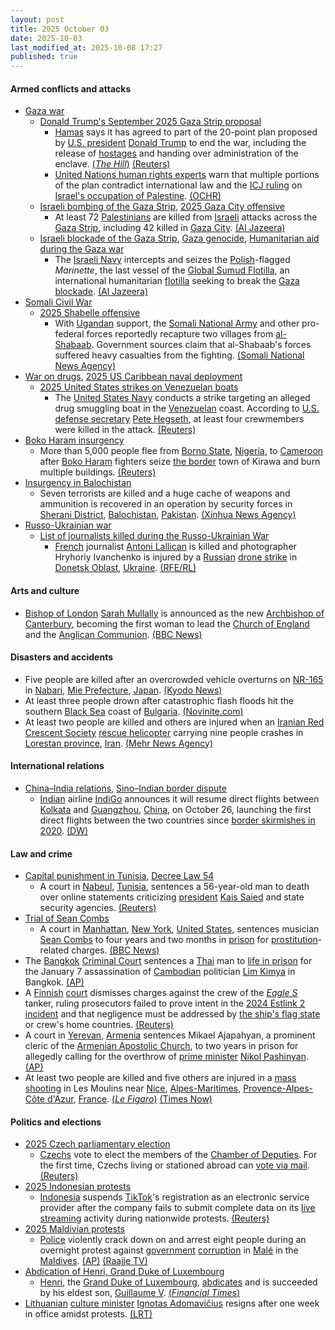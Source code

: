 ```yaml
---
layout: post
title: 2025 October 03
date: 2025-10-03
last_modified_at: 2025-10-08 17:27
published: true
---
```



#### Armed conflicts and attacks

* [Gaza war](https://en.wikipedia.org/wiki/Gaza_war "Gaza war")
  * [Donald Trump's September 2025 Gaza Strip proposal](https://en.wikipedia.org/wiki/Donald_Trump%27s_September_2025_Gaza_Strip_proposal "Donald Trump's September 2025 Gaza Strip proposal")
    * [Hamas](https://en.wikipedia.org/wiki/Hamas "Hamas") says it has agreed to part of the 20-point plan proposed by [U.S. president](https://en.wikipedia.org/wiki/President_of_the_United_States "President of the United States") [Donald Trump](https://en.wikipedia.org/wiki/Donald_Trump "Donald Trump") to end the war, including the release of [hostages](https://en.wikipedia.org/wiki/Gaza_war_hostage_crisis "Gaza war hostage crisis") and handing over administration of the enclave. [(*The Hill*)](https://thehill.com/policy/international/5537890-hamas-trump-peace-deal-gaza/) [(Reuters)](https://www.reuters.com/world/china/trump-gives-hamas-until-sunday-evening-reach-gaza-deal-2025-10-03/)
    * [United Nations human rights experts](https://en.wikipedia.org/wiki/United_Nations_special_rapporteur "United Nations special rapporteur") warn that multiple portions of the plan contradict international law and the [ICJ ruling](https://en.wikipedia.org/wiki/ICJ_case_on_Israel%27s_occupation_of_the_Palestinian_territories "ICJ case on Israel's occupation of the Palestinian territories") on [Israel's occupation of Palestine](https://en.wikipedia.org/wiki/Israeli-occupied_territories "Israeli-occupied territories"). [(OCHR)](https://www.ohchr.org/en/press-releases/2025/10/palestine-any-peace-plan-must-respect-international-law-beginning-self)
  * [Israeli bombing of the Gaza Strip](https://en.wikipedia.org/wiki/Israeli_bombing_of_the_Gaza_Strip "Israeli bombing of the Gaza Strip"), [2025 Gaza City offensive](https://en.wikipedia.org/wiki/2025_Gaza_City_offensive "2025 Gaza City offensive")
    * At least 72 [Palestinians](https://en.wikipedia.org/wiki/Palestinians "Palestinians") are killed from [Israeli](https://en.wikipedia.org/wiki/IDF "IDF") attacks across the [Gaza Strip](https://en.wikipedia.org/wiki/Gaza_Strip "Gaza Strip"), including 42 killed in [Gaza City](https://en.wikipedia.org/wiki/Gaza_City "Gaza City"). [(Al Jazeera)](https://www.aljazeera.com/news/liveblog/2025/10/3/live-israel-blows-up-gaza-city-homes-as-palestinians-ordered-to-flee)
  * [Israeli blockade of the Gaza Strip](https://en.wikipedia.org/wiki/Israeli_blockade_of_the_Gaza_Strip_%282023%E2%80%93present%29 "Israeli blockade of the Gaza Strip (2023–present)"), [Gaza genocide](https://en.wikipedia.org/wiki/Gaza_genocide "Gaza genocide"), [Humanitarian aid during the Gaza war](https://en.wikipedia.org/wiki/Humanitarian_aid_during_the_Gaza_war "Humanitarian aid during the Gaza war")
    * The [Israeli Navy](https://en.wikipedia.org/wiki/Israeli_Navy "Israeli Navy") intercepts and seizes the [Polish](https://en.wikipedia.org/wiki/Poland "Poland")-flagged *Marinette*, the last vessel of the [Global Sumud Flotilla](https://en.wikipedia.org/wiki/Global_Sumud_Flotilla "Global Sumud Flotilla"), an international humanitarian [flotilla](https://en.wikipedia.org/wiki/Flotilla "Flotilla") seeking to break the [Gaza blockade](https://en.wikipedia.org/wiki/Gaza_blockade "Gaza blockade"). [(Al Jazeera)](https://www.aljazeera.com/news/2025/10/3/israel-dismantles-gaza-humanitarian-flotilla-but-one-boat-sails)
* [Somali Civil War](https://en.wikipedia.org/wiki/Somali_Civil_War "Somali Civil War")
  * [2025 Shabelle offensive](https://en.wikipedia.org/wiki/2025_Shabelle_offensive "2025 Shabelle offensive")
    * With [Ugandan](https://en.wikipedia.org/wiki/Uganda "Uganda") support, the [Somali National Army](https://en.wikipedia.org/wiki/Somali_National_Army "Somali National Army") and other pro-federal forces reportedly recapture two villages from [al-Shabaab](https://en.wikipedia.org/wiki/Al-Shabaab_%28militant_group%29 "Al-Shabaab (militant group)"). Government sources claim that al-Shabaab's forces suffered heavy casualties from the fighting. [(Somali National News Agency)](https://sonna.so/en/somali-national-army-aussom-forces-liberate-two-villages-in-lower-shabelle/)
* [War on drugs](https://en.wikipedia.org/wiki/War_on_drugs "War on drugs"), [2025 US Caribbean naval deployment](https://en.wikipedia.org/wiki/2025_US_Caribbean_naval_deployment "2025 US Caribbean naval deployment")
  * [2025 United States strikes on Venezuelan boats](https://en.wikipedia.org/wiki/2025_United_States_strikes_on_Venezuelan_boats "2025 United States strikes on Venezuelan boats")
    * The [United States Navy](https://en.wikipedia.org/wiki/United_States_Navy "United States Navy") conducts a strike targeting an alleged drug smuggling boat in the [Venezuelan](https://en.wikipedia.org/wiki/Venezuelan "Venezuelan") coast. According to [U.S. defense secretary](https://en.wikipedia.org/wiki/U.S._defense_secretary "U.S. defense secretary") [Pete Hegseth](https://en.wikipedia.org/wiki/Pete_Hegseth "Pete Hegseth"), at least four crewmembers were killed in the attack. [(Reuters)](https://www.reuters.com/world/americas/us-carries-out-new-strike-against-alleged-drug-vessel-near-venezuela-2025-10-03/)
* [Boko Haram insurgency](https://en.wikipedia.org/wiki/Boko_Haram_insurgency "Boko Haram insurgency")
  * More than 5,000 people flee from [Borno State](https://en.wikipedia.org/wiki/Borno_State "Borno State"), [Nigeria](https://en.wikipedia.org/wiki/Nigeria "Nigeria"), to [Cameroon](https://en.wikipedia.org/wiki/Cameroon "Cameroon") after [Boko Haram](https://en.wikipedia.org/wiki/Boko_Haram "Boko Haram") fighters seize [the border](https://en.wikipedia.org/wiki/Cameroon%E2%80%93Nigeria_border "Cameroon–Nigeria border") town of Kirawa and burn multiple buildings. [(Reuters)](https://www.reuters.com/world/africa/thousands-flee-cameroon-boko-haram-seizes-nigerian-border-town-2025-10-03/)
* [Insurgency in Balochistan](https://en.wikipedia.org/wiki/Insurgency_in_Balochistan "Insurgency in Balochistan")
  * Seven terrorists are killed and a huge cache of weapons and ammunition is recovered in an operation by security forces in [Sherani District](https://en.wikipedia.org/wiki/Sherani_District "Sherani District"), [Balochistan](https://en.wikipedia.org/wiki/Balochistan%2C_Pakistan "Balochistan, Pakistan"), [Pakistan](https://en.wikipedia.org/wiki/Pakistan "Pakistan"). [(Xinhua News Agency)](https://english.news.cn/asiapacific/20251003/a9064c0a9a8e4fbfa129993b3f8bcfa7/c.html)
* [Russo-Ukrainian war](https://en.wikipedia.org/wiki/Russo-Ukrainian_war_%282022%E2%80%93present%29 "Russo-Ukrainian war (2022–present)")
  * [List of journalists killed during the Russo-Ukrainian War](https://en.wikipedia.org/wiki/List_of_journalists_killed_during_the_Russo-Ukrainian_War "List of journalists killed during the Russo-Ukrainian War")
    * [French](https://en.wikipedia.org/wiki/French_people "French people") journalist [Antoni Lallican](https://en.wikipedia.org/wiki/Antoni_Lallican "Antoni Lallican") is killed and photographer Hryhoriy Ivanchenko is injured by a [Russian](https://en.wikipedia.org/wiki/Russia "Russia") [drone strike](https://en.wikipedia.org/wiki/Drone_warfare "Drone warfare") in [Donetsk Oblast](https://en.wikipedia.org/wiki/Donetsk_Oblast "Donetsk Oblast"), [Ukraine](https://en.wikipedia.org/wiki/Ukraine "Ukraine"). [(RFE/RL)](https://www.rferl.org/a/french-journalist-killed-ukraine-lallican-drone-attack/33549080.html)

#### Arts and culture

* [Bishop of London](https://en.wikipedia.org/wiki/Bishop_of_London "Bishop of London") [Sarah Mullally](https://en.wikipedia.org/wiki/Sarah_Mullally "Sarah Mullally") is announced as the new [Archbishop of Canterbury](https://en.wikipedia.org/wiki/Archbishop_of_Canterbury "Archbishop of Canterbury"), becoming the first woman to lead the [Church of England](https://en.wikipedia.org/wiki/Church_of_England "Church of England") and the [Anglican Communion](https://en.wikipedia.org/wiki/Anglican_Communion "Anglican Communion"). [(BBC News)](https://www.bbc.co.uk/news/live/c0r0201jgdlt)

#### Disasters and accidents

* Five people are killed after an overcrowded vehicle overturns on [NR-165](https://en.wikipedia.org/wiki/Japan_National_Route_165 "Japan National Route 165") in [Nabari](https://en.wikipedia.org/wiki/Nabari "Nabari"), [Mie Prefecture](https://en.wikipedia.org/wiki/Mie_Prefecture "Mie Prefecture"), [Japan](https://en.wikipedia.org/wiki/Japan "Japan"). [(Kyodo News)](https://english.kyodonews.net/articles/-/62079)
* At least three people drown after catastrophic flash floods hit the southern [Black Sea](https://en.wikipedia.org/wiki/Black_Sea "Black Sea") coast of [Bulgaria](https://en.wikipedia.org/wiki/Bulgaria "Bulgaria"). [(Novinite.com)](https://www.novinite.com/articles/234733/Absolute%2BTragedy%2Bin%2BBulgaria%3A%2BThree%2BDead%2Bin%2BElenite%2BFloods%2C%2BIncluding%2BBorder%2BPoliceman)
* At least two people are killed and others are injured when an [Iranian Red Crescent Society](https://en.wikipedia.org/wiki/Iranian_Red_Crescent_Society "Iranian Red Crescent Society") [rescue helicopter](https://en.wikipedia.org/wiki/Air_medical_services "Air medical services") carrying nine people crashes in [Lorestan province](https://en.wikipedia.org/wiki/Lorestan_province "Lorestan province"), [Iran](https://en.wikipedia.org/wiki/Iran "Iran"). [(Mehr News Agency)](https://en.mehrnews.com/news/237295/A-rescue-helicopter-crashes-in-Iran-s-Lorestan-kills-2)

#### International relations

* [China–India relations](https://en.wikipedia.org/wiki/China%E2%80%93India_relations "China–India relations"), [Sino–Indian border dispute](https://en.wikipedia.org/wiki/Sino%E2%80%93Indian_border_dispute "Sino–Indian border dispute")
  * [Indian](https://en.wikipedia.org/wiki/India "India") airline [IndiGo](https://en.wikipedia.org/wiki/IndiGo "IndiGo") announces it will resume direct flights between [Kolkata](https://en.wikipedia.org/wiki/Kolkata "Kolkata") and [Guangzhou](https://en.wikipedia.org/wiki/Guangzhou "Guangzhou"), [China](https://en.wikipedia.org/wiki/China "China"), on October 26, launching the first direct flights between the two countries since [border skirmishes in 2020](https://en.wikipedia.org/wiki/2020%E2%80%932021_China%E2%80%93India_skirmishes "2020–2021 China–India skirmishes"). [(DW)](https://www.dw.com/en/india-china-to-resume-direct-flights/a-74231042)

#### Law and crime

* [Capital punishment in Tunisia](https://en.wikipedia.org/wiki/Capital_punishment_in_Tunisia "Capital punishment in Tunisia"), [Decree Law 54](https://en.wikipedia.org/wiki/Decree_Law_54_%28Tunisia%29 "Decree Law 54 (Tunisia)")
  * A court in [Nabeul](https://en.wikipedia.org/wiki/Nabeul "Nabeul"), [Tunisia](https://en.wikipedia.org/wiki/Tunisia "Tunisia"), sentences a 56-year-old man to death over online statements criticizing [president](https://en.wikipedia.org/wiki/President_of_Tunisia "President of Tunisia") [Kais Saied](https://en.wikipedia.org/wiki/Kais_Saied "Kais Saied") and state security agencies. [(Reuters)](https://www.reuters.com/world/africa/tunisian-sentenced-death-facebook-posts-criticising-president-2025-10-03/)
* [Trial of Sean Combs](https://en.wikipedia.org/wiki/Trial_of_Sean_Combs "Trial of Sean Combs")
  * A court in [Manhattan](https://en.wikipedia.org/wiki/Manhattan "Manhattan"), [New York](https://en.wikipedia.org/wiki/New_York_%28state%29 "New York (state)"), [United States](https://en.wikipedia.org/wiki/United_States "United States"), sentences musician [Sean Combs](https://en.wikipedia.org/wiki/Sean_Combs "Sean Combs") to four years and two months in [prison](https://en.wikipedia.org/wiki/Incarceration_in_the_United_States "Incarceration in the United States") for [prostitution](https://en.wikipedia.org/wiki/Prostitution_in_the_United_States "Prostitution in the United States")-related charges. [(BBC News)](https://www.bbc.com/news/live/ckge0zgppzet)
* The [Bangkok](https://en.wikipedia.org/wiki/Bangkok "Bangkok") [Criminal Court](https://en.wikipedia.org/wiki/Criminal_Court_of_Thailand "Criminal Court of Thailand") sentences a [Thai](https://en.wikipedia.org/wiki/Thailand "Thailand") man to [life in prison](https://en.wikipedia.org/wiki/Life_in_prison "Life in prison") for the January 7 assassination of [Cambodian](https://en.wikipedia.org/wiki/Cambodia "Cambodia") politician [Lim Kimya](https://en.wikipedia.org/wiki/Lim_Kimya "Lim Kimya") in Bangkok. [(AP)](https://apnews.com/article/thailand-cambodia-opposition-politician-killing-017f88adea30e786cfc73f941f74fb3b)
* A [Finnish](https://en.wikipedia.org/wiki/Finland "Finland") [court](https://en.wikipedia.org/wiki/Judicial_system_of_Finland "Judicial system of Finland") dismisses charges against the crew of the *[Eagle S](https://en.wikipedia.org/wiki/Eagle_S "Eagle S")* tanker, ruling prosecutors failed to prove intent in the [2024 Estlink 2 incident](https://en.wikipedia.org/wiki/2024_Estlink_2_incident "2024 Estlink 2 incident") and that negligence must be addressed by [the ship's flag state](https://en.wikipedia.org/wiki/Cook_Islands "Cook Islands") or crew's home countries. [(Reuters)](https://www.reuters.com/business/media-telecom/finnish-court-deliver-verdict-baltic-sea-cable-breach-trial-against-tanker-crew-2025-10-03/)
* A court in [Yerevan](https://en.wikipedia.org/wiki/Yerevan "Yerevan"), [Armenia](https://en.wikipedia.org/wiki/Armenia "Armenia") sentences Mikael Ajapahyan, a prominent cleric of the [Armenian Apostolic Church](https://en.wikipedia.org/wiki/Armenian_Apostolic_Church "Armenian Apostolic Church"), to two years in prison for allegedly calling for the overthrow of [prime minister](https://en.wikipedia.org/wiki/Prime_Minister_of_Armenia "Prime Minister of Armenia") [Nikol Pashinyan](https://en.wikipedia.org/wiki/Nikol_Pashinyan "Nikol Pashinyan"). [(AP)](https://apnews.com/article/armenia-church-cleric-pashinyan-opposition-prison-9a6db260de55857751aac6701c9a0077)
* At least two people are killed and five others are injured in a [mass shooting](https://en.wikipedia.org/wiki/Mass_shooting "Mass shooting") in Les Moulins near [Nice](https://en.wikipedia.org/wiki/Nice "Nice"), [Alpes-Maritimes](https://en.wikipedia.org/wiki/Alpes-Maritimes "Alpes-Maritimes"), [Provence-Alpes-Côte d'Azur](https://en.wikipedia.org/wiki/Provence-Alpes-C%C3%B4te_d%27Azur "Provence-Alpes-Côte d'Azur"), [France](https://en.wikipedia.org/wiki/France "France"). [(*Le Figaro*)](https://www.lefigaro.fr/nice/nice-au-moins-deux-morts-et-cinq-blesses-dans-une-fusillade-dans-le-quartier-des-moulins-20251003) [(Times Now)](https://www.timesnownews.com/world/europe/shooting-in-nice-multiple-dead-several-injured-in-les-moulins-neighbourhood-article-152937274)

#### Politics and elections

* [2025 Czech parliamentary election](https://en.wikipedia.org/wiki/2025_Czech_parliamentary_election "2025 Czech parliamentary election")
  * [Czechs](https://en.wikipedia.org/wiki/Czechs "Czechs") vote to elect the members of the [Chamber of Deputies](https://en.wikipedia.org/wiki/Chamber_of_Deputies_of_the_Czech_Republic "Chamber of Deputies of the Czech Republic"). For the first time, Czechs living or stationed abroad can [vote via mail](https://en.wikipedia.org/wiki/Postal_voting "Postal voting"). [(Reuters)](https://www.reuters.com/world/europe/czechs-vote-frontrunner-babis-promises-lavish-spending-less-ukraine-support-2025-10-02/)
* [2025 Indonesian protests](https://en.wikipedia.org/wiki/2025_Indonesian_protests "2025 Indonesian protests")
  * [Indonesia](https://en.wikipedia.org/wiki/Indonesia "Indonesia") suspends [TikTok](https://en.wikipedia.org/wiki/TikTok "TikTok")'s registration as an electronic service provider after the company fails to submit complete data on its [live streaming](https://en.wikipedia.org/wiki/Live_streaming "Live streaming") activity during nationwide protests. [(Reuters)](https://www.reuters.com/sustainability/boards-policy-regulation/indonesia-suspends-tiktok-registration-over-data-sharing-failures-ministry-says-2025-10-03/)
* [2025 Maldivian protests](https://en.wikipedia.org/wiki/2025_Maldivian_protests "2025 Maldivian protests")
  * [Police](https://en.wikipedia.org/wiki/Maldives_Police_Service "Maldives Police Service") violently crack down on and arrest eight people during an overnight protest against [government](https://en.wikipedia.org/wiki/Government_of_the_Maldives "Government of the Maldives") [corruption](https://en.wikipedia.org/wiki/Corruption_in_the_Maldives "Corruption in the Maldives") in [Malé](https://en.wikipedia.org/wiki/Mal%C3%A9 "Malé") in the [Maldives](https://en.wikipedia.org/wiki/Maldives "Maldives"). [(AP)](https://apnews.com/article/maldives-protest-arrests-maldivian-democratic-party-25561cac2009c3a2fe0ef3758fe42229) [(Raajje TV)](https://raajje.mv/171487)
* [Abdication of Henri, Grand Duke of Luxembourg](https://en.wikipedia.org/wiki/Abdication_of_Henri%2C_Grand_Duke_of_Luxembourg "Abdication of Henri, Grand Duke of Luxembourg")
  * [Henri](https://en.wikipedia.org/wiki/Henri%2C_Grand_Duke_of_Luxembourg "Henri, Grand Duke of Luxembourg"), the [Grand Duke of Luxembourg](https://en.wikipedia.org/wiki/Monarchy_of_Luxembourg "Monarchy of Luxembourg"), [abdicates](https://en.wikipedia.org/wiki/Abdication "Abdication") and is succeeded by his eldest son, [Guillaume V](https://en.wikipedia.org/wiki/Guillaume_V%2C_Grand_Duke_of_Luxembourg "Guillaume V, Grand Duke of Luxembourg"). [(*Financial Times*)](https://www.ft.com/content/b4c9e21f-1beb-41ce-ad04-007c40f67728)
* [Lithuanian](https://en.wikipedia.org/wiki/Lithuania "Lithuania") [culture minister](https://en.wikipedia.org/wiki/Ministry_of_Culture_%28Lithuania%29 "Ministry of Culture (Lithuania)") [Ignotas Adomavičius](https://en.wikipedia.org/wiki/Ignotas_Adomavi%C4%8Dius "Ignotas Adomavičius") resigns after one week in office amidst protests. [(LRT)](https://www.lrt.lt/en/news-in-english/19/2700570/lithuanian-culture-minister-resigns-after-one-week-in-office-amid-backlash)
